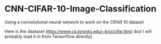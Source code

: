 # CNN-CIFAR-10-Image-Classification
Using a convolutional neural network to work on the CIFAR 10 dataset

Here is the daataset https://www.cs.toronto.edu/~kriz/cifar.html
(but I will probably load it in from Tensorflow directly)
